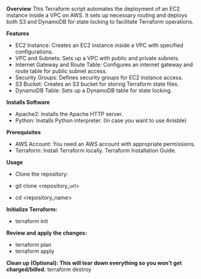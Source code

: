
**Overview**
This Terraform script automates the deployment of an EC2 instance inside a VPC on AWS. It sets up necessary routing and deploys both S3 and DynamoDB for state locking to facilitate Terraform operations.

**Features**

- EC2 Instance: Creates an EC2 instance inside a VPC with specified configurations.
- VPC and Subnets: Sets up a VPC with public and private subnets.
- Internet Gateway and Route Table: Configures an internet gateway and route table for public subnet access.
- Security Groups: Defines security groups for EC2 instance access.
- S3 Bucket: Creates an S3 bucket for storing Terraform state files.
- DynamoDB Table: Sets up a DynamoDB table for state locking.

**Installs Software**

- Apache2: Installs the Apache HTTP server.
- Python: Installs Python interpreter. (In case you want to use Anisble)

**Prerequisites**

- AWS Account: You need an AWS account with appropriate permissions.
- Terraform: Install Terraform locally. Terraform Installation Guide.

**Usage**
- Clone the repository:

- git clone <repository_url>
- cd <repository_name>

**Initialize Terraform:**

- terraform init

**Review and apply the changes:**


- terraform plan
- terraform apply

**Clean up (Optional): This will tear down everything so you won't get charged/billed.**
terraform destroy

